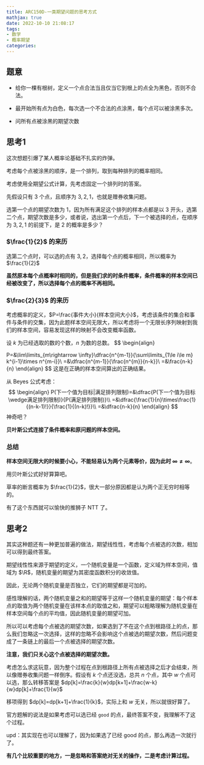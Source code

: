```yaml
---
title: ARC150D-一类期望问题的思考方式
mathjax: true
date: 2022-10-10 21:08:17
tags:
- 数学
- 概率期望
categories:
---
```


## 题意

- 给你一棵有根树，定义一个点合法当且仅当它到根上的点全为黑色，否则不合法。

- 最开始所有点为白色，每次选一个不合法的点涂黑，每个点可以被涂黑多次。
- 问所有点被涂黑的期望次数

## 思考1

这次想题引爆了某人概率论基础不扎实的炸弹。

考虑每个点被涂黑的顺序，是一个排列，取到每种排列的概率相同。

考虑使用全期望公式计算，先考虑固定一个排列时的答案。

先假设只有 $3$ 个点，且顺序为 $3,2,1$，也就是赠券收集问题。

选第一个点的期望次数为 $1$，因为所有满足这个排列的样本点都是以 $3$ 开头，选第二个点，期望次数是多少，或者说，选出第一个点后，下一个被选择的点，在顺序为 $3,2,1$ 的前提下，是 $2$ 的概率是多少？

###  $\frac{1}{2}$ 的来历

选第二个点时，可以选的点有 $3,2$，选择每个点的概率相同，所以概率为 $\frac{1}{2}$

**虽然原本每个点概率时相同的，但是我们求的时条件概率，条件概率的样本空间已经被改变了，所以选择每个点的概率不再相同。**

### $\frac{2}{3}$ 的来历

考虑概率的定义，$P=\frac{事件大小}{样本空间大小}$，考虑该条件的集合和事件与条件的交集，因为此题样本空间无限大，所以考虑将一个无限长序列映射到我们的样本空间，容易发现这样的映射不会改变概率函数。

设 $k$ 为已经选取的数的个数，$n$ 为数的总数。
$$
\begin{align}

P=&\lim\limits_{m\rightarrow \infty}\dfrac{n^{m-1}}{\sum\limits_{1\le i\le m} k^{i-1}\times n^{m-i}}\\
=&\dfrac{n^{m-1}}{\frac{n^{m}}{n-k}}\\
=&\frac{n-k}{n}
\end{align}
$$
这是在正确的样本空间算出的正确结果。

从 Beyes 公式考虑：
$$
\begin{align}
P(下一个值为目标|满足排列限制)=&\dfrac{P(下一个值为目标\wedge满足排列限制)}{P(满足排列限制)}\\
=&\dfrac{\frac{1}{n}\times\frac{1}{(n-k-1)!}}{\frac{1}{(n-k)!}}\\
=&\dfrac{n-k}{n}
\end{align}
$$
神奇吧？

**贝叶斯公式连接了条件概率和原问题的样本空间。**

### 总结

**样本空间无限大的时候要小心，不能轻易认为两个元素等价，因为此时 $\infty \ne \infty$**。

用贝叶斯公式好好算算吧。

草率的断言概率为 $\frac{1}{2}$，很大一部分原因都是认为两个正无穷时相等的。

有了这个东西就可以愉快的推狮子 NTT 了。

## 思考2

其实这种题还有一种更加普遍的做法，期望线性性，考虑每个点被选的次数，相加可以得到最终答案。

期望线性性来源于期望的定义，一个随机变量是一个函数，定义域为样本空间，值域为 $\R$，随机变量的期望为其密度函数积分的收敛值。

因此，无论两个随机变量是否独立，它们的期望都是可加的。

感性理解的话，两个随机变量之和的期望等于这样一个随机变量的期望：每个样本点的取值为两个随机变量在该样本点的取值之和，期望可以粗略理解为随机变量在样本空间每个点的平均值，因此随机变量的期望可加。

所以可以考虑每个点被选的期望次数，如果选到了不在这个点到根路径上的点，那么我们忽略这一次选择，这样的忽略不会影响这个点被选的期望次数，然后问题变成了一条链上的最后一个点被选择的期望次数。

**注意，我们只关心这个点被选择的期望次数。**

考虑怎么求这玩意，因为整个过程在点到根路径上所有点被选择之后才会结束，所以像赠券收集问题一样倒序。假设有 $k$ 个点还没选，总共 $n$ 个点，其中 $w$ 个点可以选，那么转移答案是 $dp[k]=\frac{k}{w}dp[k+1]+\frac{w-k}{w}dp[k]+\frac{1}{w}$

移项得到 $dp[k]=dp[k+1]+\frac{1}{k}$，实际上和 $w$ 无关，所以就很好算了。

官方题解的说法是如果考虑可以选已经 `good` 的点，最终答案不变，我理解不了这个过程。

upd：其实现在也可以理解了，因为如果选了已经 good 的点，那么再选一次就行了。

**有几个比较重要的地方，一是忽略和答案绝对无关的操作，二是考虑计算过程。**



